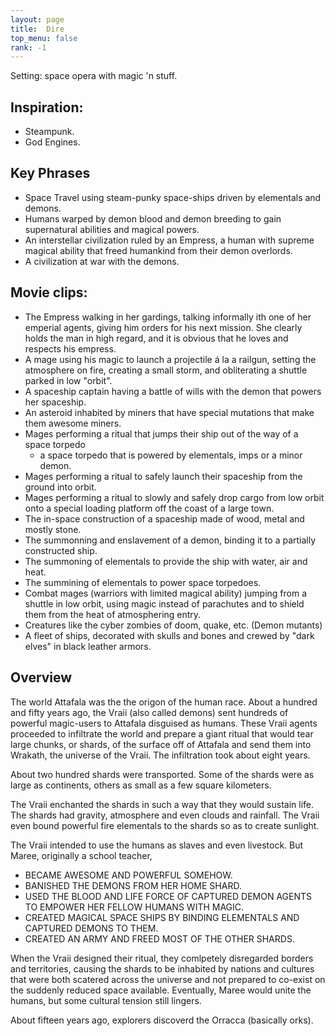 ```yaml
---
layout: page
title:  Dire
top_menu: false
rank: -1
---
```


Setting: space opera with magic 'n stuff.

## Inspiration:
* Steampunk.
* God Engines.

## Key Phrases
* Space Travel using steam-punky space-ships driven by elementals and demons.
* Humans warped by demon blood and demon breeding to gain supernatural abilities
and magical powers.
* An interstellar civilization ruled by an Empress, a human with supreme magical
  ability that freed humankind from their demon overlords.
* A civilization at war with the demons.

## Movie clips:

* The Empress walking in her gardings, talking informally ith one of her emperial agents,
  giving him orders for his next mission. She clearly holds the man in high regard, and
  it is obvious that he loves and respects his empress.
* A mage using his magic to launch a projectile á la a railgun,
  setting the atmosphere on fire, creating a small storm, and obliterating
  a shuttle parked in low "orbit".
* A spaceship captain having a battle of wills with the demon that powers her spaceship.
* An asteroid inhabited by miners that have special mutations that make them awesome miners.
* Mages performing a ritual that jumps their ship out of the way of a space torpedo
  - a space torpedo that is powered by elementals, imps or a minor demon.
* Mages performing a ritual to safely launch their spaceship from the ground into orbit.
* Mages performing a ritual to slowly and safely drop cargo from low orbit onto a
  special loading platform off the coast of a large town.
* The in-space construction of a spaceship made of wood, metal and mostly stone.
* The summonning and enslavement of a demon, binding it to a partially constructed ship.
* The summoning of elementals to provide the ship with water, air and heat.
* The summining of elementals to power space torpedoes.
* Combat mages (warriors with limited magical ability) jumping
  from a shuttle in low orbit, using magic instead of parachutes
  and to shield them from the heat of atmosphering entry.
* Creatures like the cyber zombies of doom, quake, etc. (Demon mutants)
* A fleet of ships, decorated with skulls and bones and crewed by "dark elves" in black leather armors.


## Overview
The world Attafala was the the origon of the human race.
About a hundred and fifty years ago, the Vraii (also called demons) sent hundreds
of powerful magic-users to Attafala disguised as humans.
These Vraii agents proceeded to infiltrate the world and prepare a giant ritual
that would tear large chunks, or shards, of the surface off of Attafala and send
them into Wrakath, the universe of the Vraii. The infiltration took about eight years.

About two hundred shards were transported. Some of the shards were as large as continents,
others as small as a few square kilometers.

The Vraii enchanted the shards in such a way that they would sustain life.
The shards had gravity, atmosphere and even clouds and rainfall.
The Vraii even bound powerful fire elementals to the shards so as to create sunlight.

The Vraii intended to use the humans as slaves and even livestock.
But Maree, originally a school teacher,
* BECAME AWESOME AND POWERFUL SOMEHOW.
* BANISHED THE DEMONS FROM HER HOME SHARD.
* USED THE BLOOD AND LIFE FORCE OF CAPTURED DEMON AGENTS
TO EMPOWER HER FELLOW HUMANS WITH MAGIC.
* CREATED MAGICAL SPACE SHIPS BY BINDING ELEMENTALS AND
CAPTURED DEMONS TO THEM.
* CREATED AN ARMY AND FREED MOST OF THE OTHER SHARDS.

When the Vraii designed their ritual, they comlpetely disregarded borders and territories,
causing the shards to be inhabited by nations and cultures that were both scatered across
the universe and not prepared to co-exist on the suddenly reduced space available.
Eventually, Maree would unite the humans, but some cultural tension still lingers.

About fifteen years ago, explorers discoverd the Orracca (basically orks).
